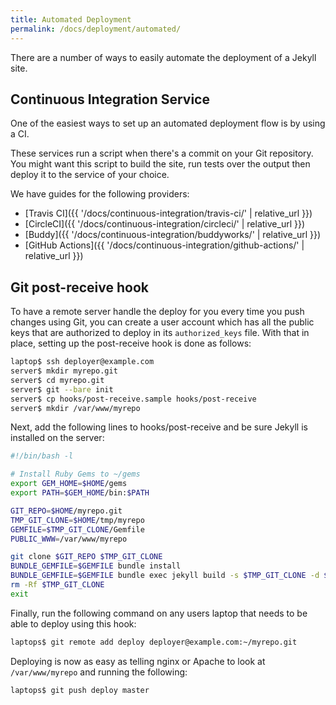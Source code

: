 ```yaml
---
title: Automated Deployment
permalink: /docs/deployment/automated/
---
```

There are a number of ways to easily automate the deployment of a Jekyll site.

## Continuous Integration Service

One of the easiest ways to set up an automated deployment flow is by using a
CI.

These services run a script when there's a commit on your Git repository.
You might want this script to build the site, run tests over the output then deploy it to the
service of your choice.

We have guides for the following providers:

* [Travis CI]({{ '/docs/continuous-integration/travis-ci/' | relative_url }})
* [CircleCI]({{ '/docs/continuous-integration/circleci/' | relative_url }})
* [Buddy]({{ '/docs/continuous-integration/buddyworks/' | relative_url }})
* [GitHub Actions]({{ '/docs/continuous-integration/github-actions/' | relative_url }})

## Git post-receive hook

To have a remote server handle the deploy for you every time you push changes using Git, you can create a user account which has all the public keys that are authorized to deploy in its `authorized_keys` file. With that in place, setting up the post-receive hook is done as follows:

```sh
laptop$ ssh deployer@example.com
server$ mkdir myrepo.git
server$ cd myrepo.git
server$ git --bare init
server$ cp hooks/post-receive.sample hooks/post-receive
server$ mkdir /var/www/myrepo
```

Next, add the following lines to hooks/post-receive and be sure Jekyll is
installed on the server:

```bash
#!/bin/bash -l

# Install Ruby Gems to ~/gems
export GEM_HOME=$HOME/gems
export PATH=$GEM_HOME/bin:$PATH

GIT_REPO=$HOME/myrepo.git
TMP_GIT_CLONE=$HOME/tmp/myrepo
GEMFILE=$TMP_GIT_CLONE/Gemfile
PUBLIC_WWW=/var/www/myrepo

git clone $GIT_REPO $TMP_GIT_CLONE
BUNDLE_GEMFILE=$GEMFILE bundle install
BUNDLE_GEMFILE=$GEMFILE bundle exec jekyll build -s $TMP_GIT_CLONE -d $PUBLIC_WWW
rm -Rf $TMP_GIT_CLONE
exit
```

Finally, run the following command on any users laptop that needs to be able to
deploy using this hook:

```sh
laptops$ git remote add deploy deployer@example.com:~/myrepo.git
```

Deploying is now as easy as telling nginx or Apache to look at
`/var/www/myrepo` and running the following:

```sh
laptops$ git push deploy master
```
